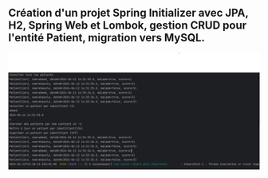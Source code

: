 <H2> 
Création d'un projet Spring Initializer avec JPA, H2, Spring Web et Lombok, gestion CRUD pour l'entité Patient, migration vers MySQL.
</H2>
<img src="./image.png" >